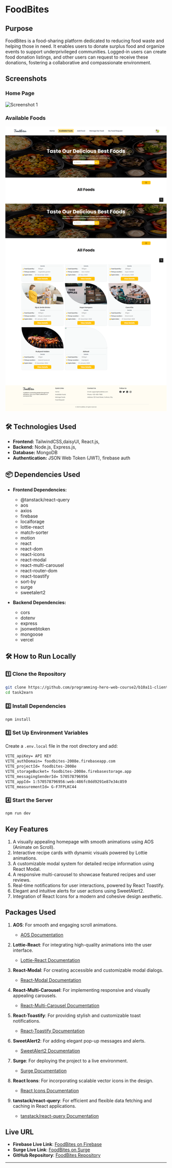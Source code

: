 # FoodBites

## Purpose

FoodBites is a food-sharing platform dedicated to reducing food waste and helping those in need. It enables users to donate surplus food and organize events to support underprivileged communities. Logged-in users can create food donation listings, and other users can request to receive these donations, fostering a collaborative and compassionate environment.

## Screenshots

### Home Page

![Screenshot 1](https://github.com/Shahriarkawsik/PHB10A11-FoodBites-Client/blob/main/src/assets/screenshot/foodbites-p1.png)

### Available Foods

![Screenshot 2](https://github.com/Shahriarkawsik/PHB10A11-FoodBites-Client/blob/main/src/assets/screenshot/foodbites-p2.png)

## 🛠 Technologies Used

- **Frontend:** TailwindCSS,daisyUI, React.js,
- **Backend:** Node.js, Express.js,
- **Database:** MongoDB
- **Authentication:** JSON Web Token (JWT), firebase auth

## 📦 Dependencies Used

- **Frontend Dependencies:**

  - @tanstack/react-query
  - aos
  - axios
  - firebase
  - localforage
  - lottie-react
  - match-sorter
  - motion
  - react
  - react-dom
  - react-icons
  - react-modal
  - react-multi-carousel
  - react-router-dom
  - react-toastify
  - sort-by
  - surge
  - sweetalert2

- **Backend Dependencies:**

  - cors
  - dotenv
  - express
  - jsonwebtoken
  - mongoose
  - vercel

## 🛠 How to Run Locally

### 1️⃣ Clone the Repository

```bash
git clone https://github.com/programming-hero-web-course2/b10a11-client-side-Shahriarkawsik.git
cd task2earn
```

### 2️⃣ Install Dependencies

```bash
npm install
```

### 3️⃣ Set Up Environment Variables

Create a `.env.local` file in the root directory and add:

```env
VITE_apiKey= API KEY
VITE_authDomain= foodbites-2008e.firebaseapp.com
VITE_projectId= foodbites-2008e
VITE_storageBucket= foodbites-2008e.firebasestorage.app
VITE_messagingSenderId= 570578796956
VITE_appId= 1:570578796956:web:486fc0dd9291e87e34c859
VITE_measurementId= G-F7FPLKC44
```

### 4️⃣ Start the Server

```bash
npm run dev
```

## Key Features

1. A visually appealing homepage with smooth animations using AOS (Animate on Scroll).
2. Interactive recipe cards with dynamic visuals powered by Lottie animations.
3. A customizable modal system for detailed recipe information using React Modal.
4. A responsive multi-carousel to showcase featured recipes and user reviews.
5. Real-time notifications for user interactions, powered by React Toastify.
6. Elegant and intuitive alerts for user actions using SweetAlert2.
7. Integration of React Icons for a modern and cohesive design aesthetic.

## Packages Used

1. **AOS**: For smooth and engaging scroll animations.

   - [AOS Documentation](https://michalsnik.github.io/aos/)

2. **Lottie-React**: For integrating high-quality animations into the user interface.

   - [Lottie-React Documentation](https://www.npmjs.com/package/lottie-react)

3. **React-Modal**: For creating accessible and customizable modal dialogs.

   - [React-Modal Documentation](https://reactcommunity.org/react-modal/)

4. **React-Multi-Carousel**: For implementing responsive and visually appealing carousels.

   - [React-Multi-Carousel Documentation](https://www.npmjs.com/package/react-multi-carousel)

5. **React-Toastify**: For providing stylish and customizable toast notifications.

   - [React-Toastify Documentation](https://fkhadra.github.io/react-toastify/)

6. **SweetAlert2**: For adding elegant pop-up messages and alerts.

   - [SweetAlert2 Documentation](https://sweetalert2.github.io/)

7. **Surge**: For deploying the project to a live environment.

   - [Surge Documentation](https://surge.sh/)

8. **React Icons**: For incorporating scalable vector icons in the design.

   - [React Icons Documentation](https://react-icons.github.io/react-icons/)

9. **tanstack/react-query**: For efficient and flexible data fetching and caching in React applications.

   - [tanstack/react-query Documentation](https://tanstack.com/query/latest)

## Live URL

- **Firebase Live Link**: [FoodBites on Firebase](https://foodbites-2008e.web.app)
- **Surge Live Link**: [FoodBites on Surge](https://sparkling-cow.surge.sh)
- **GitHub Repository**: [FoodBites Repository](https://github.com/Shahriarkawsik/PHB10A11-FoodBites-Client.git)

---
